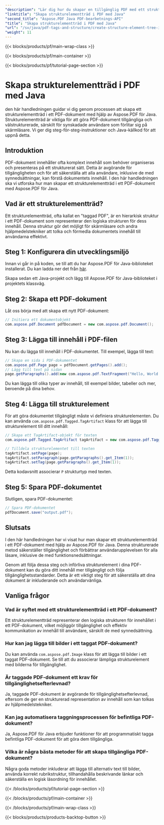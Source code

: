```yaml
---
"description": "Lär dig hur du skapar en tillgänglig PDF med ett strukturelementträd i Java med hjälp av Aspose.PDF, vilket säkerställer inkludering för alla användare."
"linktitle": "Skapa strukturelementträd i PDF med Java"
"second_title": "Aspose.PDF Java PDF-bearbetnings-API"
"title": "Skapa strukturelementträd i PDF med Java"
"url": "/sv/java/pdf-tags-and-structure/create-structure-element-tree-in-pdf-using-java/"
"weight": 11
---
```


{{< blocks/products/pf/main-wrap-class >}}

{{< blocks/products/pf/main-container >}}

{{< blocks/products/pf/tutorial-page-section >}}

# Skapa strukturelementträd i PDF med Java

den här handledningen guidar vi dig genom processen att skapa ett strukturelementträd i ett PDF-dokument med hjälp av Aspose.PDF för Java. Strukturelementträd är viktiga för att göra PDF-dokument tillgängliga och välstrukturerade, särskilt för synskadade användare som förlitar sig på skärmläsare. Vi ger dig steg-för-steg-instruktioner och Java-källkod för att uppnå detta.

## Introduktion

PDF-dokument innehåller ofta komplext innehåll som behöver organiseras och presenteras på ett strukturerat sätt. Detta är avgörande för tillgängligheten och för att säkerställa att alla användare, inklusive de med synnedsättningar, kan förstå dokumentets innehåll. I den här handledningen ska vi utforska hur man skapar ett strukturelementträd i ett PDF-dokument med Aspose.PDF för Java.

## Vad är ett strukturelementträd?

Ett strukturelementträd, ofta kallat en "taggad PDF", är en hierarkisk struktur i ett PDF-dokument som representerar den logiska strukturen för dess innehåll. Denna struktur gör det möjligt för skärmläsare och andra hjälpmedelstekniker att tolka och förmedla dokumentets innehåll till användarna effektivt.

## Steg 1: Konfigurera din utvecklingsmiljö

Innan vi går in på koden, se till att du har Aspose.PDF för Java-biblioteket installerat. Du kan ladda ner det från [här](https://releases.aspose.com/pdf/java/).

Skapa sedan ett Java-projekt och lägg till Aspose.PDF för Java-biblioteket i projektets klassväg.

## Steg 2: Skapa ett PDF-dokument

Låt oss börja med att skapa ett nytt PDF-dokument:

```java
// Initiera ett dokumentobjekt
com.aspose.pdf.Document pdfDocument = new com.aspose.pdf.Document();
```

## Steg 3: Lägga till innehåll i PDF-filen

Nu kan du lägga till innehåll i PDF-dokumentet. Till exempel, lägga till text:

```java
// Skapa en sida i PDF-dokumentet
com.aspose.pdf.Page page = pdfDocument.getPages().add();
// Lägg till text på sidan
page.getParagraphs().add(new com.aspose.pdf.TextFragment("Hello, World!"));
```

Du kan lägga till olika typer av innehåll, till exempel bilder, tabeller och mer, beroende på dina behov.

## Steg 4: Lägga till strukturelement

För att göra dokumentet tillgängligt måste vi definiera strukturelementen. Du kan använda `com.aspose.pdf.Tagged.TagArtifact` klass för att lägga till strukturelement till ditt innehåll:

```java
// Skapa ett TagArtifact-objekt för texten
com.aspose.pdf.Tagged.TagArtifact tagArtifact = new com.aspose.pdf.Tagged.TagArtifact(com.aspose.pdf.Tagged.StandardStructureTypes.P);

// Tilldela strukturelementet till texten
tagArtifact.setPage(page);
tagArtifact.setParagraph(page.getParagraphs().get_Item(1));
tagArtifact.setTag(page.getParagraphs().get_Item(1));
```

Detta kodavsnitt associerar `P` strukturtyp med texten.

## Steg 5: Spara PDF-dokumentet

Slutligen, spara PDF-dokumentet:

```java
// Spara PDF-dokumentet
pdfDocument.save("output.pdf");
```

## Slutsats

I den här handledningen har vi visat hur man skapar ett strukturelementträd i ett PDF-dokument med hjälp av Aspose.PDF för Java. Denna strukturerade metod säkerställer tillgänglighet och förbättrar användarupplevelsen för alla läsare, inklusive de med funktionsnedsättningar.

Genom att följa dessa steg och införliva strukturelement i dina PDF-dokument kan du göra ditt innehåll mer tillgängligt och följa tillgänglighetsstandarder. Detta är ett viktigt steg för att säkerställa att dina dokument är inkluderande och användarvänliga.

## Vanliga frågor

### Vad är syftet med ett strukturelementträd i ett PDF-dokument?

Ett strukturelementträd representerar den logiska strukturen för innehållet i ett PDF-dokument, vilket möjliggör tillgänglighet och effektiv kommunikation av innehåll till användare, särskilt de med synnedsättning.

### Hur kan jag lägga till bilder i ett taggat PDF-dokument?

Du kan använda `com.aspose.pdf.Image` klass för att lägga till bilder i ett taggat PDF-dokument. Se till att du associerar lämpliga strukturelement med bilderna för tillgänglighet.

### Är taggade PDF-dokument ett krav för tillgänglighetsefterlevnad?

Ja, taggade PDF-dokument är avgörande för tillgänglighetsefterlevnad, eftersom de ger en strukturerad representation av innehåll som kan tolkas av hjälpmedelstekniker.

### Kan jag automatisera taggningsprocessen för befintliga PDF-dokument?

Ja, Aspose.PDF för Java erbjuder funktioner för att programmatiskt tagga befintliga PDF-dokument för att göra dem tillgängliga.

### Vilka är några bästa metoder för att skapa tillgängliga PDF-dokument?

Några goda metoder inkluderar att lägga till alternativ text till bilder, använda korrekt rubrikstruktur, tillhandahålla beskrivande länkar och säkerställa en logisk läsordning för innehållet.

{{< /blocks/products/pf/tutorial-page-section >}}

{{< /blocks/products/pf/main-container >}}

{{< /blocks/products/pf/main-wrap-class >}}

{{< blocks/products/products-backtop-button >}}